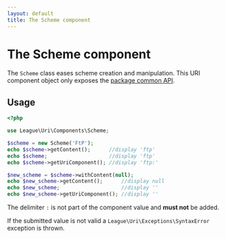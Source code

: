 ```yaml
---
layout: default
title: The Scheme component
---
```


# The Scheme component

The `Scheme` class eases scheme creation and manipulation. This URI component object only exposes the [package common API](/components/2.0/api/).

## Usage

~~~php
<?php

use League\Uri\Components\Scheme;

$scheme = new Scheme('FtP');
echo $scheme->getContent();      //display 'ftp'
echo $scheme;                    //display 'ftp'
echo $scheme->getUriComponent(); //display 'ftp:'

$new_scheme = $scheme->withContent(null);
echo $new_scheme->getContent();      //display null
echo $new_scheme;                    //display ''
echo $new_scheme->getUriComponent(); //display ''
~~~

<p class="message-notice">The delimiter <code>:</code> is not part of the component value and <strong>must not</strong> be added.</p>

<p class="message-warning">If the submitted value is not valid a <code>League\Uri\Exceptions\SyntaxError</code> exception is thrown.</p>
